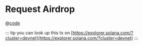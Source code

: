 # Request Airdrop

@[code](@/tour/request-airdrop/main.ts)

::: tip
you can look up this tx on [https://explorer.solana.com/?cluster=devnet](https://explorer.solana.com/?cluster=devnet)
:::